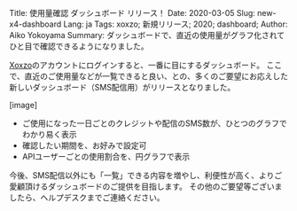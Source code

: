 Title: 使用量確認 ダッシュボード リリース！
Date: 2020-03-05
Slug: new-x4-dashboard
Lang: ja
Tags: xoxzo; 新規リリース; 2020; dashboard;
Author: Aiko Yokoyama
Summary: ダッシュボードで、直近の使用量がグラフ化されてひと目で確認できるようになりました。


[Xoxzo](https://www.xoxzo.com/ja/)のアカウントにログインすると、一番に目にするダッシュボード。
ここで、直近のご使用量などが一覧できると良い、との、多くのご要望にお応えした新しいダッシュボード（SMS配信用）がリリースとなりました。

[image]

- ご使用になった一日ごとのクレジットや配信のSMS数が、ひとつのグラフでわかり易く表示
- 確認したい期間を、お好みで設定可
- APIユーザーごとの使用割合を、円グラフで表示

今後、SMS配信以外にも「一覧」できる内容を増やし、利便性が高く、よりご愛顧頂けるダッシュボードのご提供を目指します。
その他のご要望等ございましたら、ヘルプデスクまでご連絡ください。

